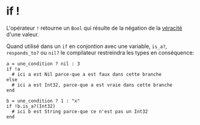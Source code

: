 # if !

L'opérateur `!` retourne un `Bool` qui résulte de la négation de la [véracité](truthy_and_falsey_values.html) d'une valeur.

Quand utilisé dans un `if` en conjontion avec une variable, `is_a?`, `responds_to?` ou `nil?`
le compilateur restreindra les types en conséquence:

```crystal
a = une_condition ? nil : 3
if !a
  # ici a est Nil parce-que a est faux dans cette branche
else
  # ici a est Int32, parce-que a est vraie dans cette branche
end
```

```crystal
b = une_condition ? 1 : "x"
if !b.is_a?(Int32)
  # ici b est String parce-que ce n'est pas un Int32
end
```
